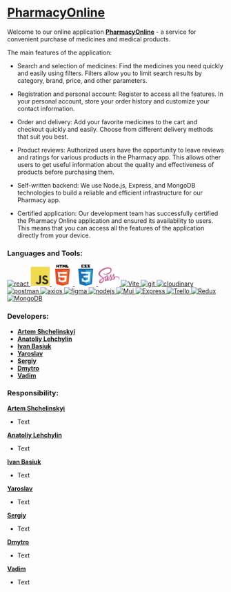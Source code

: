 # [**PharmacyOnline**](https://pharmacy-online-8jx0.onrender.com/)

Welcome to our online application [**PharmacyOnline**](https://pharmacy-online-8jx0.onrender.com/) - a service for convenient purchase of medicines and medical products.

The main features of the application:

- Search and selection of medicines: Find the medicines you need quickly and easily using filters. Filters allow you to limit search results by category, brand, price, and other parameters.

- Registration and personal account: Register to access all the features. In your personal account, store your order history and customize your contact information.

- Order and delivery: Add your favorite medicines to the cart and checkout quickly and easily. Choose from different delivery methods that suit you best.

- Product reviews: Authorized users have the opportunity to leave reviews and ratings for various products in the Pharmacy app. This allows other users to get useful information about the quality and effectiveness of products before purchasing them.

- Self-written backend: We use Node.js, Express, and MongoDB technologies to build a reliable and efficient infrastructure for our Pharmacy app.

- Certified application: Our development team has successfully certified the Pharmacy Online application and ensured its availability to users. This means that you can access all the features of the application directly from your device.

### Languages and Tools:

<p align="left"> 
<a href="https://react.dev/learn/installation" title="React" target="_blank" rel="noreferrer"> <img src="https://www.svgrepo.com/show/493719/react-javascript-js-framework-facebook.svg" alt="react" width="50" height="50"/> </a> 
<a href="https://developer.mozilla.org/en-US/docs/Web/JavaScript" title="JavaScript" target="_blank" rel="noreferrer"> <img src="https://raw.githubusercontent.com/devicons/devicon/master/icons/javascript/javascript-original.svg" alt="javascript" width="45" height="45"/> </a> 
<a href="https://www.w3.org/html/" title="HTML" target="_blank" rel="noreferrer"> <img src="https://raw.githubusercontent.com/devicons/devicon/master/icons/html5/html5-original-wordmark.svg" alt="html5" width="50" height="50"/> </a>
<a href="https://www.w3schools.com/css/" title="CSS" target="_blank" rel="noreferrer"> <img src="https://raw.githubusercontent.com/devicons/devicon/master/icons/css3/css3-original-wordmark.svg" alt="css3" width="50" height="50"/> </a> 
<a href="https://sass-lang.com" title="Sass"  target="_blank" rel="noreferrer"> <img src="https://raw.githubusercontent.com/devicons/devicon/master/icons/sass/sass-original.svg" alt="sass" width="50" height="50"/> </a>
<a href="https://vitejs.dev/" title="Vite" target="_blank" rel="noreferrer"> <img src="https://upload.wikimedia.org/wikipedia/commons/f/f1/Vitejs-logo.svg" alt="Vite" width="50" height="50"/> </a>
<a href="https://git-scm.com/" title="Git" target="_blank" rel="noreferrer"> <img src="https://www.vectorlogo.zone/logos/git-scm/git-scm-icon.svg" alt="git" width="50" height="50"/> </a> 
<a href="https://cloudinary.com/" title="cloudinary" target="_blank" rel="noreferrer"> <img src="https://www.svgrepo.com/show/353566/cloudinary.svg" alt="cloudinary" width="50" height="50"/> </a>
<a href="https://postman.com" target="_blank" rel="noreferrer"> <img src="https://www.vectorlogo.zone/logos/getpostman/getpostman-icon.svg" alt="postman" width="50" height="50"/> </a>
<a href="https://axios-http.com/ru/docs/intro" title="axios" target="_blank" rel="noreferrer"><img src="https://upload.vectorlogo.zone/logos/axios/images/e2aae3c1-f98d-450b-8406-513bb5e6d5da.svg" alt="axios" width="50" height="50"/> </a>
<a href="https://www.figma.com/" title="Figma"  target="_blank" rel="noreferrer"> <img src="https://www.vectorlogo.zone/logos/figma/figma-icon.svg" alt="figma" width="50" height="50"/> </a>
<a href="https://nodejs.org/uk" title="NodeJS"  target="_blank" rel="noreferrer"> <img src="https://www.svgrepo.com/show/439238/nodejs.svg" alt="nodejs" width="50" height="50"/> </a>
<a href="https://mui.com/" title="Mui"  target="_blank" rel="noreferrer"> <img src="https://cdn.worldvectorlogo.com/logos/material-ui-1.svg" alt="Mui" width="45" height="45"/> </a>
<a href="https://expressjs.com/" title="Express"  target="_blank" rel="noreferrer"> <img src="https://www.svgrepo.com/show/353724/express.svg" alt="Express" width="50" height="50"/> </a>
<a href="https://trello.com/u/user80215570/boards" title="Trello"  target="_blank" rel="noreferrer"> <img src="https://www.svgrepo.com/show/475688/trello-color.svg" alt="Trello" width="45" height="45"/> </a>
<a href="https://mui.com/" title="Redux"  target="_blank" rel="noreferrer"> <img src="https://www.svgrepo.com/show/452093/redux.svg" alt="Redux" width="50" height="50"/> </a>
<a href="https://www.mongodb.com/" title="MongoDB"  target="_blank" rel="noreferrer"> <img src="https://www.svgrepo.com/show/439231/mongodb.svg" alt="MongoDB" width="50" height="50"/> </a>
</p>

### Developers:

- [**Artem Shchelinskyi**](https://github.com/shchelinskyi)
- [**Anatoliy Lehchylin**](https://github.com/AnatoliyLehchylin)
- [**Ivan Basiuk**](https://github.com/IvanBasss)
- [**Yaroslav**](https://github.com/keannko)
- [**Sergiy**](https://github.com/NHunter007)
- [**Dmytro**](https://github.com/D9D9kiev)
- [**Vadim**](https://github.com/vadba)

### Responsibility:

[**Artem Shchelinskyi**](https://github.com/shchelinskyi)

- Text

[**Anatoliy Lehchylin**](https://github.com/AnatoliyLehchylin)

- Text

[**Ivan Basiuk**](https://github.com/IvanBasss)

- Text

[**Yaroslav**](https://github.com/keannko)

- Text

[**Sergiy**](https://github.com/NHunter007)

- Text

[**Dmytro**](https://github.com/D9D9kiev)

- Text

[**Vadim**](https://github.com/vadba)

- Text
